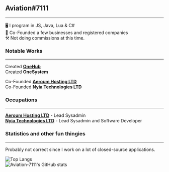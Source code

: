 ## Aviation\#7111
------------
🖥 I program in JS, Java, Lua & C#  
💼 Co-Founded a few businesses and registered companies  
⚒ Not doing commissions at this time.  

### Notable Works
------------
Created **[OneHub](https://onehub.nyia.tech "OneHub")**  
Created **OneSystem**  

Co-Founded **[Aeroum Hosting LTD](http://aeroum.com "Aeroum Hosting LTD")**  
Co-Founded **[Nyia Technologies LTD](http://nyia.tech "Nyia Technologies LTD")**  

### Occupations
------------
**[Aeroum Hosting LTD](http://aeroum.com "Aeroum Hosting LTD")** - Lead Sysadmin  
**[Nyia Technologies LTD](http://nyia.tech "Nyia Technologies LTD")** - Lead Sysadmin and Software Developer  

### Statistics and other fun thingies
------------
Probably not correct since I work on a lot of closed-source applications.  

![Top Langs](https://github-readme-stats.vercel.app/api/top-langs/?username=Aviation-7111&theme=dark)  
![Aviation-7111's GitHub stats](https://github-readme-stats.vercel.app/api?username=Aviation-7111&count_private=true&theme=dark)
